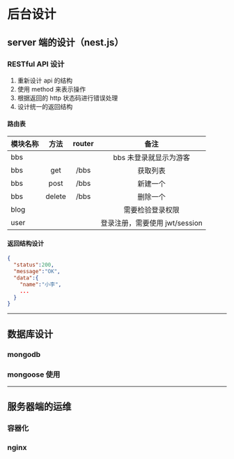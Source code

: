 # 后台设计

## server 端的设计（nest.js）

### RESTful API 设计

1. 重新设计 api 的结构
2. 使用 method 来表示操作
3. 根据返回的 http 状态码进行错误处理
4. 设计统一的返回结构

#### 路由表

| 模块名称 |  方法  | router |              备注              |
| -------- | :----: | :----: | :----------------------------: |
| bbs      |        |        |     bbs 未登录就显示为游客     |
| bbs      |  get   |  /bbs  |            获取列表            |
| bbs      |  post  |  /bbs  |            新建一个            |
| bbs      | delete |  /bbs  |            删除一个            |
| blog     |        |        |        需要检验登录权限        |
| user     |        |        | 登录注册，需要使用 jwt/session |

#### 返回结构设计

```json
{
  "status":200,
  "message":"OK",
  "data":{
    "name":"小李",
    ...
  }
}
```

---

## 数据库设计

### mongodb

### mongoose 使用

---

## 服务器端的运维

### 容器化

### nginx